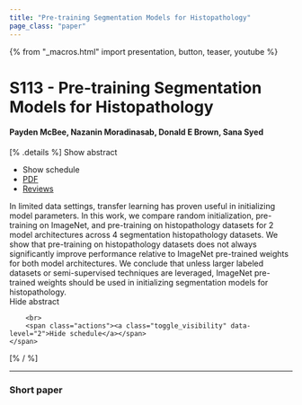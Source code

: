 ```yaml
---
title: "Pre-training Segmentation Models for Histopathology"
page_class: "paper"
---
```


{% from "_macros.html" import presentation, button, teaser, youtube %}

# S113 - Pre-training Segmentation Models for Histopathology

#### Payden McBee, Nazanin Moradinasab, Donald E Brown, Sana Syed

[% .details %]
<a class="toggle_visibility" data-selector=".abstract" data-level="3">Show abstract</a>
- <a class="toggle_visibility" data-selector=".schedule" data-level="3">Show schedule</a>
- <a href="https://openreview.net/pdf?id=LkXKbvcK_c">PDF</a>
- <a href="https://openreview.net/forum?id=LkXKbvcK_c">Reviews</a>

<p>
    <span class="abstract">
        In limited data settings, transfer learning has proven useful in initializing model parameters. In this work, we compare random initialization, pre-training on ImageNet, and pre-training on histopathology datasets for 2 model architectures across 4 segmentation histopathology datasets. We show that pre-training on histopathology datasets does not always significantly improve performance relative to ImageNet pre-trained weights for both model architectures. We conclude that unless larger labeled datasets or semi-supervised techniques are leveraged, ImageNet pre-trained weights should be used in initializing segmentation models for histopathology.  
        <br>
        <span class="actions"><a class="toggle_visibility" data-level="2">Hide abstract</a></span>
    </span>
</p>

<p>
    <span class="schedule">
        
        <br>
        <span class="actions"><a class="toggle_visibility" data-level="2">Hide schedule</a></span>
    </span>
</p>
[% / %]

---


### Short paper
